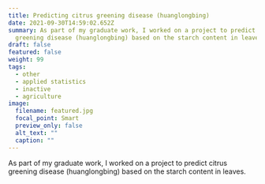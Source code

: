 ```yaml
---
title: Predicting citrus greening disease (huanglongbing)
date: 2021-09-30T14:59:02.652Z
summary: As part of my graduate work, I worked on a project to predict citrus
  greening disease (huanglongbing) based on the starch content in leaves.
draft: false
featured: false
weight: 99
tags:
  - other
  - applied statistics
  - inactive
  - agriculture
image:
  filename: featured.jpg
  focal_point: Smart
  preview_only: false
  alt_text: ""
  caption: ""
---
```

As part of my graduate work, I worked on a project to predict citrus greening disease (huanglongbing) based on the starch content in leaves.
